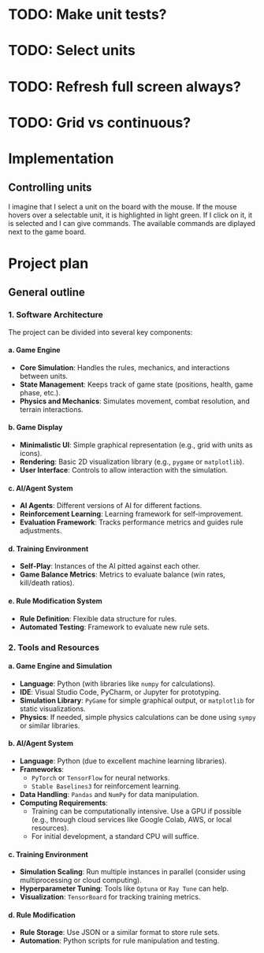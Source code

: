 
# TODO: Make unit tests?
# TODO: Select units
# TODO: Refresh full screen always?
# TODO: Grid vs continuous?

# Implementation

## Controlling units
I imagine that I select a unit on the board with the mouse.
If the mouse hovers over a selectable unit, it is highlighted in light green. If I click on it, it is selected and I can give commands. The available commands are diplayed next to the game board.


# Project plan

## General outline
### 1. **Software Architecture**

The project can be divided into several key components:

#### a. **Game Engine**

- **Core Simulation**: Handles the rules, mechanics, and interactions between units.
- **State Management**: Keeps track of game state (positions, health, game phase, etc.).
- **Physics and Mechanics**: Simulates movement, combat resolution, and terrain interactions.

#### b. **Game Display**

- **Minimalistic UI**: Simple graphical representation (e.g., grid with units as icons).
- **Rendering**: Basic 2D visualization library (e.g., `pygame` or `matplotlib`).
- **User Interface**: Controls to allow interaction with the simulation.

#### c. **AI/Agent System**

- **AI Agents**: Different versions of AI for different factions.
- **Reinforcement Learning**: Learning framework for self-improvement.
- **Evaluation Framework**: Tracks performance metrics and guides rule adjustments.

#### d. **Training Environment**

- **Self-Play**: Instances of the AI pitted against each other.
- **Game Balance Metrics**: Metrics to evaluate balance (win rates, kill/death ratios).

#### e. **Rule Modification System**

- **Rule Definition**: Flexible data structure for rules.
- **Automated Testing**: Framework to evaluate new rule sets.

### 2. **Tools and Resources**

#### a. **Game Engine and Simulation**

- **Language**: Python (with libraries like `numpy` for calculations).
- **IDE**: Visual Studio Code, PyCharm, or Jupyter for prototyping.
- **Simulation Library**: `PyGame` for simple graphical output, or `matplotlib` for static visualizations.
- **Physics**: If needed, simple physics calculations can be done using `sympy` or similar libraries.

#### b. **AI/Agent System**

- **Language**: Python (due to excellent machine learning libraries).
- **Frameworks**:
    - `PyTorch` or `TensorFlow` for neural networks.
    - `Stable Baselines3` for reinforcement learning.
- **Data Handling**: `Pandas` and `NumPy` for data manipulation.
- **Computing Requirements**:
    - Training can be computationally intensive. Use a GPU if possible (e.g., through cloud services like Google Colab, AWS, or local resources).
    - For initial development, a standard CPU will suffice.

#### c. **Training Environment**

- **Simulation Scaling**: Run multiple instances in parallel (consider using multiprocessing or cloud computing).
- **Hyperparameter Tuning**: Tools like `Optuna` or `Ray Tune` can help.
- **Visualization**: `TensorBoard` for tracking training metrics.

#### d. **Rule Modification**

- **Rule Storage**: Use JSON or a similar format to store rule sets.
- **Automation**: Python scripts for rule manipulation and testing.
